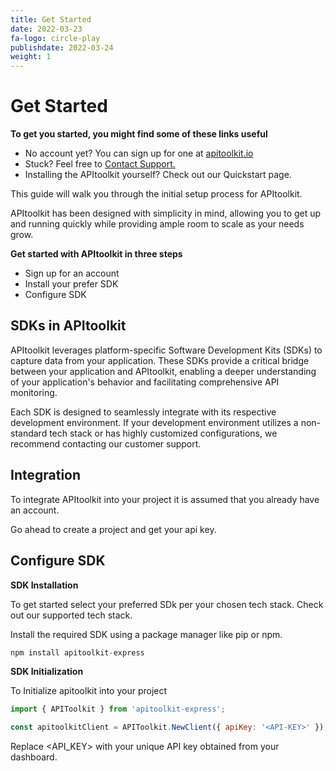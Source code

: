 ```yaml
---
title: Get Started
date: 2022-03-23
fa-logo: circle-play 
publishdate: 2022-03-24
weight: 1
---
```


# Get Started

**To get you started, you might find some of these links useful** 
* No account yet? You can sign up for one at [apitoolkit.io](https://apitoolkit.io/)
* Stuck? Feel free to [Contact Support.](hello@apitoolkit.io)
* Installing the APItoolkit yourself? Check out our Quickstart page.  

This guide will walk you through the initial setup process for APItoolkit.  

APItoolkit has been designed with simplicity in mind, allowing you to get up and running quickly while providing ample room to scale as your needs grow.

**Get started with APItoolkit in three steps**
* Sign up for an account
* Install your prefer SDK
* Configure SDK

## SDKs in APItoolkit
APItoolkit leverages platform-specific Software Development Kits (SDKs) to capture data from your application. These SDKs provide a critical bridge between your application and APItoolkit, enabling a deeper understanding of your application's behavior and facilitating comprehensive API monitoring.

Each SDK is designed to seamlessly integrate with its respective development environment. If your development environment utilizes a non-standard tech stack or has highly customized configurations, we recommend contacting our customer support.

## Integration

To integrate APItoolkit into your project it is assumed that you already have an account. 

Go ahead to create a project and get your api key. 

## Configure SDK

**SDK Installation**

To get started select your preferred SDk per your chosen tech stack. Check out our supported tech stack.

Install the required SDK using a package manager like pip or npm.
```js
npm install apitoolkit-express
```
**SDK Initialization**

To Initialize apitoolkit into your project
```js
import { APIToolkit } from 'apitoolkit-express';

const apitoolkitClient = APIToolkit.NewClient({ apiKey: '<API-KEY>' });
```
Replace <API_KEY> with your unique API key obtained from your dashboard.

